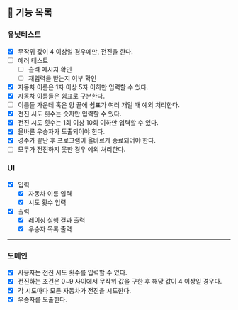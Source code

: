 ## 🚀 기능 목록

### 유닛테스트

- [x] 무작위 값이 4 이상일 경우에만, 전진을 한다.
- [ ] 에러 테스트
  - [ ] 출력 메시지 확인
  - [ ] 재입력을 받는지 여부 확인
- [x] 자동차 이름은 1자 이상 5자 이하만 입력할 수 있다.
- [x] 자동차 이름들은 쉼표로 구분한다.
- [ ] 이름들 가운데 혹은 양 끝에 쉼표가 여러 개일 때 예외 처리한다.
- [x] 전진 시도 횟수는 숫자만 입력할 수 있다.
- [x] 전진 시도 횟수는 1회 이상 10회 이하만 입력할 수 있다.
- [x] 올바른 우승자가 도출되어야 한다.
- [x] 경주가 끝난 후 프로그램이 올바르게 종료되어야 한다.
- [ ] 모두가 전진하지 못한 경우 예외 처리한다.

### UI

- [x] 입력
  - [x] 자동차 이름 입력
  - [x] 시도 횟수 입력
- [x] 출력
  - [x] 레이싱 실행 결과 출력
  - [x] 우승자 목록 출력

---

### 도메인

- [x] 사용자는 전진 시도 횟수를 입력할 수 있다.
- [x] 전진하는 조건은 0~9 사이에서 무작위 값을 구한 후 해당 값이 4 이상일 경우다.
- [x] 각 시도마다 모든 자동차가 전진을 시도한다.
- [x] 우승자를 도출한다.
